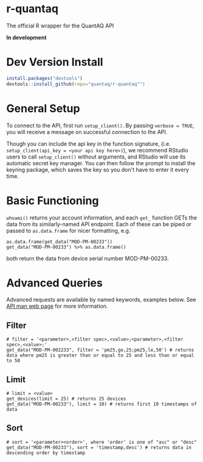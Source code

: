 # r-quantaq
The official R wrapper for the QuantAQ API

**In development**

# Dev Version Install

```R
install.packages("devtools")
devtools::install_github(repo="quantaq/r-quantaq"")
```

# General Setup
To connect to the API, first run `setup_client()`. By passing `verbose = TRUE`, you will receive a message on successful connection to the API.

Though you can include the api key in the function signature, (i.e. `setup_client(api_key = <your api key here>)`), we recommend RStudio users to call `setup_client()` without arguments, and RStudio will use its automatic secret key manager. You can then follow the prompt to install the keyring package, which saves the key so you don't have to enter it every time.

# Basic Functioning
`whoami()` returns your account information, and each `get_` function GETs the data from its similarly-named API endpoint. Each of these can be piped or passed to `as.data.frame` for nicer formatting, e.g.

```
as.data.frame(get_data("MOD-PM-00233"))
get_data("MOD-PM-00233") %>% as.data.frame()
```
both return the data from device serial number MOD-PM-00233.

# Advanced Queries

Advanced requests are available by named keywords, examples below. See [API man web page](https://docs.quant-aq.com/api#1bcd5e949cb74e63ab25d214d600e1af) for more information.

## Filter

```
# filter = '<parameter>,<filter spec>,<value>;<parameter>,<filter spec>,<value>;'
get_data("MOD-PM-002233", filter = 'pm25,ge,25;pm25,le,50') # returns data where pm25 is greater than or equal to 25 and less than or equal to 50
```

## Limit 

```
# limit = <value>
get_devices(limit = 25) # returns 25 devices
get_data("MOD-PM-00233"), limit = 10) # returns first 10 timestamps of data
```

## Sort
```
# sort = '<parameter><order>', where 'order' is one of "asc" or "desc" 
get_data("MOD-PM-00233"), sort = 'timestamp,desc') # returns data in descending order by timestamp
```

